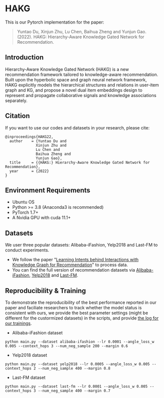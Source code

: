 # HAKG

This is our Pytorch implementation for the paper:

> Yuntao Du, Xinjun Zhu, Lu Chen, Baihua Zheng and Yunjun Gao. (2022). HAKG: Hierarchy-Aware Knowledge Gated Network for Recommendation.

## Introduction

Hierarchy-Aware Knowledge Gated Network (HAKG) is a new recommendation framework tailored to knowledge-aware recommendation. Built upon the hyperbolic space and graph neural network framework, HAKG explicitly models the hierarchical structures and relations in user-item graph and KG, and propose a novel dual item embeddings design to represent and propagate collaborative signals and knowledge associations separately.

## Citation

If you want to use our codes and datasets in your research, please cite:

```
@inproceedings{HAKG22,
  author    = {Yuntao Du and
  			  Xinjun Zhu and
  			  Lu Chen and
  			  Baihua Zheng and 
  			  Yunjun Gao},
  title     = {{HAKG:} Hierarchy-Aware Knowledge Gated Network for Recommendation},
  year      = {2022}
}
```

## Environment Requirements

- Ubuntu OS
- Python >= 3.8 (Anaconda3 is recommended)
- PyTorch 1.7+
- A Nvidia GPU with cuda 11.1+

## Datasets

We user three popular datasets: Alibaba-iFashion, Yelp2018 and Last-FM to conduct experiments.
* We follow the paper "[Learning Intents behind Interactions with Knowledge Graph for Recommendation]()" to process data.
* You can find the full version of recommendation datasets via [Alibaba-iFashion](https://github.com/wenyuer/POG), [Yelp2018](https://www.heywhale.com/mw/dataset/5ecbc342fac16e0036ec41a0) and [Last-FM](http://www.cp.jku.at/datasets/LFM-1b/).

## Reproducibility & Training

To demonstrate the reproducibility of the best performance reported in our paper and faciliate researchers to track whether the model status is consistent with ours, we provide the best parameter settings (might be different for the custormized datasets) in the scripts, and provide [the log for our trainings](./result/).

- Alibaba-iFashion dataset
```shell
python main.py --dataset alibaba-ifashion --lr 0.0001 --angle_loss_w 0.005 --context_hops 3 --num_neg_sample 200 --margin 0.6
```

- Yelp2018 dataset
```shell
python main.py --dataset yelp2018 --lr 0.0005 --angle_loss_w 0.005 --context_hops 2 --num_neg_sample 400 --margin 0.8
```

- Last-FM dataset
```shell
python main.py --dataset last-fm --lr 0.0001 --angle_loss_w 0.005 --context_hops 3 --num_neg_sample 400 --margin 0.7
```
